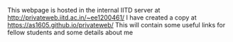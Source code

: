 This webpage is hosted in the internal IITD server at http://privateweb.iitd.ac.in/~ee1200461/
I have created a copy at https://as1605.github.io/privateweb/
This will contain some useful links for fellow students and some details about me
